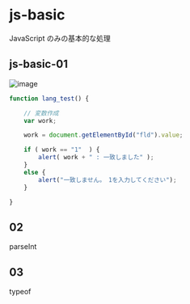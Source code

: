 # js-basic
JavaScript のみの基本的な処理
## js-basic-01
![image](https://user-images.githubusercontent.com/1501327/129836056-bb8bca7d-0681-481e-82d7-85440e01dac7.png)
```javascript
function lang_test() {

    // 変数作成
    var work;

    work = document.getElementById("fld").value;

    if ( work == "1"  ) {
        alert( work + " : 一致しました" );
    }
    else {
        alert("一致しません。　1を入力してください");
    }

}
```
## 02
parseInt
## 03
typeof

